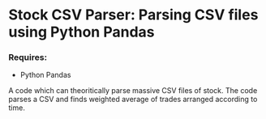 # Stock CSV Parser: Parsing CSV files using Python Pandas
### Requires: ###
* Python Pandas

A code which can theoritically parse massive CSV files of stock. The code parses a CSV and finds weighted average of trades arranged according to time.
